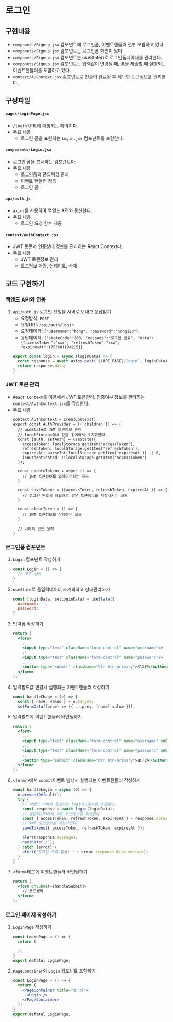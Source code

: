 # 로그인

## 구현내용
- `componets/Signup.jsx` 컴포넌트에 로그인폼, 이벤트핸들러 전부 포함하고 있다.
- `componets/Signup.jsx` 컴포넌트는 로그인폼 화면이 있다.
- `componets/Signup.jsx` 컴포넌트는 useState()로 로그인폼데이터를 관리한다.
- `componets/Signup.jsx` 컴포넌트는 입력값이 변경될 때, 폼을 제출할 때 실행되는 이벤트핸들러를 포함하고 있다.
- `context/AuContext.jsx` 컴포넌트로 인증이 완료된 후 획득한 토큰정보를 관리한다.

## 구성파일
#### `pages/LoginPage.jsx`
- `/login` URL에 매핑되는 페이지다.
- 주요 내용
  - 로그인 폼을 표현하는 `Login.jsx` 컴포넌트를 포함한다.
#### `components/Login.jsx`
- 로그인 폼을 표시하는 컴포넌트다.
- 주요 내용
  - 로그인폼의 폼입력값 관리
  - 이벤트 핸들러 정의
  - 로그인 폼
#### `api/auth.js`
- `axios`를 사용하여 백엔드 API와 통신한다.
- 주요 내용
  - 로그인 요청 함수 제공
#### `context/AuthContext.jsx`
- JWT 토큰과 인증상태 정보를 관리하는 React Context다.
- 주요 내용
  - JWT 토큰정보 관리
  - 토크정보 저장, 업데이트, 삭제
 
## 코드 구현하기
### 백엔드 API와 연동
1. `api/auth.js` 로그인 요청을 서버로 보내고 응답받기
   - 요청방식: `POST`
   - 요청URI: `/api/auth/login`
   - 요청데이터: `{"username":"hong", "password":"hong123"}`
   - 응답데이터: `{"stateCode":200, "message":"로그인 완료", "data":{"accessToken":"xxx", "refreshToken":"xxx", "expiresAt":1753681194215}}`
    ```jsx
    export const login = async (loginData) => {
      const response = await axios.post(`${API_BASE}/login`, loginData);
      return response.data;
    }
    ```
### JWT 토큰 관리
- `React Context`를 이용해서 JWT 토큰관리, 인증여부 정보를 관리하는 `context/AuthContext.jsx`를 작성한다.
- 주요 내용
    ```
    context AuthContext = creatContext();
    export const AuthProvider = ({ children }) => {
      // useState로 JWT 토큰정보 관리
      // localStorage에서 값을 읽어와서 초기화한다.
      const [auth, setAuth] = useState({
        accessToken: localStorage.getItem('accessToken'),
        refreshToken: localStorage.getItem('refreshToken'),
        expiresAt: parseInt(localStorage.getItem('expiresAt')) || 0,
        isAuthenticated: !!localStorage.getItem('accessToken')
      });

      const updateTokens = async () => {
        // jwt 토큰정보를 업데이트하는 코드
      }

      const saveTokens = ({accessToken, refreshToken, expiresAt }) => {
        // 로그인 완료시 응답으로 받은 토큰정보를 저장시키는 코드
      }

      const clearToken = () => {
        // JWT 토큰정보를 삭제하는 코드
      }

      // 나머지 코드 생략
    }
    ```
### 로그인폼 컴포넌트
1. `Login` 컴포넌트 작성하기
    ```jsx
    const Login = () => {
      // 코드 생략
    }
    ```
2. `useState`로 폼입력데이터 초기화하고 상태관리하기
    ```jsx
    const [loginData, setLoginData] = useState({
      username: '',
      password: ''
    }
    ```
3. 입력폼 작성하기
    ```jsx
    return (
      <form>
        ...
        <input type="text" className="form-control" name="username"/>
        ...
        <input type="text" className="form-control" name="password"/>
        ...
        <button type="submit" className="btn btn-primary">로그인</button>
      </form>
    );
    ```
4. 입력필드값 변경시 실행되는 이벤트핸들러 작성하기
    ```jsx
    const handleChage = (e) => {
      const { name, value } = e.target;
      setFormData((prev) => ({ ...prev, [name]:value }));
    ```
5. 입력필드에 이벤트핸들러 바인딩하기
    ```jsx
    return (
      <form>
        ...
        <input type="text" className="form-control" name="username" onClick={handleChange} />
        ...
        <input type="text" className="form-control" name="password" onClick={handleChange} />
        ...
        <button type="submit" className="btn btn-primary">로그인</button>
      </form>
    );
    ```
6. `<form/>`에서 `submit`이벤트 발생시 실행되는 이벤트핸들러 작성하기
    ```jsx
    const handleLogin = async (e) => {
      e.preventDefault();
      try {
        // 백엔드 서버와 통신하는 login()함수를 호출한다.
        const response = await login(loginData);
        // 응답데이터에서 JWT 토큰정보를 획득한다.
        const { accessToken, refreshToken, expiresAt } = response.data;
        // JWT 토큰정보를 저장시킨다.
        saveTokens({ accessToken, refreshToken, expiresAt });

        alert(response.message);
        navigate('/');
      } catch (error) {
        alert("로그인 오류 발생: " + error.response.data.message);
      }
    }
    ```
7. `<form>`태그에 이벤트핸들러 바인딩하기
    ```jsx
    return (
      <form onSubmit={handleSubmit}>
        // 코드생략
      </form> 
    );
    ```
### 로그인 페이지 작성하기
1. `LoginPage` 작성하기
    ```jsx
    const LoginPage = () => {
      return (

      );
    }
    export defatul LoginPage;
    ```
2. `PageContainer`와 `Login` 컴포넌트 포함하기
    ```jsx
    const LoginPage = () => {
      return (
        <PageContainer title="로그인">
          <Login />
        </PageContainer>
      );
    }
    export defatul LoginPage;
    ``` 
